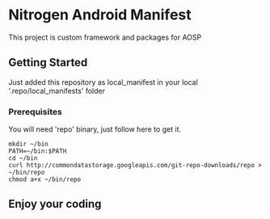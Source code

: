 # Nitrogen Android Manifest

This project is custom framework and packages for AOSP

## Getting Started

Just added this repository as local\_manifest in your local '.repo/local\_manifests' folder

### Prerequisites

You will need 'repo' binary, just follow here to get it.

```
mkdir ~/bin
PATH=~/bin:$PATH
cd ~/bin
curl http://commondatastorage.googleapis.com/git-repo-downloads/repo > ~/bin/repo
chmod a+x ~/bin/repo
```

## Enjoy your coding
